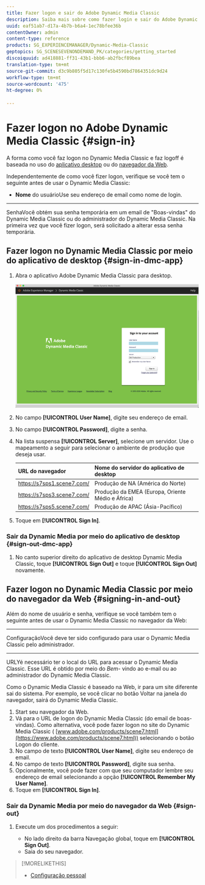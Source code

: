 ```yaml
---
title: Fazer logon e sair do Adobe Dynamic Media Classic
description: Saiba mais sobre como fazer login e sair do Adobe Dynamic Media Classic e conectar-se a um servidor de ambiente de produção na América do Norte (NA) ou Europa, Oriente Médio, África (EMEA) ou Ásia-Pacífico (APAC).
uuid: eaf51ab7-d17a-4b7b-b6a4-1ec78bfee36b
contentOwner: admin
content-type: reference
products: SG_EXPERIENCEMANAGER/Dynamic-Media-Classic
geptopics: SG_SCENESEVENONDEMAND_PK/categories/getting_started
discoiquuid: ad418881-ff31-43b1-bbb6-ab2fbcf89bea
translation-type: tm+mt
source-git-commit: d3c9b805f5d17c130fe5b4590bd7864351dc9d24
workflow-type: tm+mt
source-wordcount: '475'
ht-degree: 0%

---
```



<!-- UPDATE THIS TOPIC AFTER DECEMBER 31, 2020!!!!! -->

# Fazer logon no Adobe Dynamic Media Classic {#sign-in}

A forma como você faz logon no Dynamic Media Classic e faz logoff é baseada no uso do [aplicativo desktop](#sign-in-dmc-app) ou do [navegador da Web](#sign-out).

Independentemente de como você fizer logon, verifique se você tem o seguinte antes de usar o Dynamic Media Classic:

* **Nome**
do usuárioUse seu endereço de email como nome de login.

* ****
SenhaVocê obtém sua senha temporária em um email de &quot;Boas-vindas&quot; do Dynamic Media Classic ou do administrador do Dynamic Media Classic. Na primeira vez que você fizer logon, será solicitado a alterar essa senha temporária.

## Fazer logon no Dynamic Media Classic por meio do aplicativo de desktop {#sign-in-dmc-app}

1. Abra o aplicativo Adobe Dynamic Media Classic para desktop.

   ![Logon no Dynamic Media Classic](/help/assets/dmclassic-login1.png)

1. No campo **[!UICONTROL User Name]**, digite seu endereço de email.
1. No campo **[!UICONTROL Password]**, digite a senha.
1. Na lista suspensa **[!UICONTROL Server]**, selecione um servidor.
Use o mapeamento a seguir para selecionar o ambiente de produção que deseja usar.

   | URL do navegador | Nome do servidor do aplicativo de desktop |
   |---|---|
   | https://s7sps1.scene7.com/ | Produção de NA (América do Norte) |
   | https://s7sps3.scene7.com/ | Produção da EMEA (Europa, Oriente Médio e África) |
   | https://s7sps5.scene7.com/ | Produção de APAC (Ásia-Pacífico) |

1. Toque em **[!UICONTROL Sign In]**.

### Sair da Dynamic Media por meio do aplicativo de desktop {#sign-out-dmc-app}

1. No canto superior direito do aplicativo de desktop Dynamic Media Classic, toque **[!UICONTROL Sign Out]** e toque **[!UICONTROL Sign Out]** novamente.

## Fazer logon no Dynamic Media Classic por meio do navegador da Web {#signing-in-and-out}

Além do nome de usuário e senha, verifique se você também tem o seguinte antes de usar o Dynamic Media Classic no navegador da Web:

* ****
ConfiguraçãoVocê deve ter sido configurado para usar o Dynamic Media Classic pelo administrador.

* ****
URLYé necessário ter o local do URL para acessar o Dynamic Media Classic. Esse URL é obtido por meio do 
*Bem-* vindo ao e-mail ou ao administrador do Dynamic Media Classic.

Como o Dynamic Media Classic é baseado na Web, ir para um site diferente sai do sistema. Por exemplo, se você clicar no botão Voltar na janela do navegador, sairá do Dynamic Media Classic.

1. Start seu navegador da Web.
1. Vá para o URL de logon do Dynamic Media Classic (do email de boas-vindas). Como alternativa, você pode fazer logon no site do Dynamic Media Classic ( [www.adobe.com/products/scene7.html](https://www.adobe.com/products/scene7.html)) selecionando o botão Logon do cliente.
1. No campo de texto **[!UICONTROL User Name]**, digite seu endereço de email.
1. No campo de texto **[!UICONTROL Password]**, digite sua senha.
1. Opcionalmente, você pode fazer com que seu computador lembre seu endereço de email selecionando a opção **[!UICONTROL Remember My User Name]**.
1. Toque em **[!UICONTROL Sign In]**.

### Sair da Dynamic Media por meio do navegador da Web {#sign-out}

1. Execute um dos procedimentos a seguir:

   * No lado direito da barra Navegação global, toque em **[!UICONTROL Sign Out]**.
   * Saia do seu navegador.

>[!MORELIKETHIS]
>
>* [Configuração pessoal](personal-setup.md#personal_setup)

